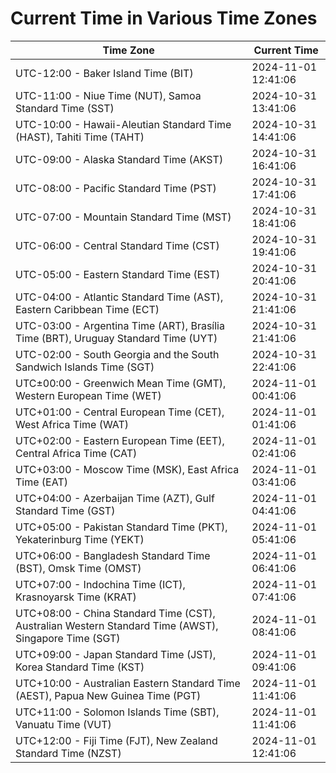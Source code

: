 # Current Time in Various Time Zones

| Time Zone | Current Time |
|-----------|--------------|
| UTC-12:00 - Baker Island Time (BIT) | 2024-11-01 12:41:06 |
| UTC-11:00 - Niue Time (NUT), Samoa Standard Time (SST) | 2024-10-31 13:41:06 |
| UTC-10:00 - Hawaii-Aleutian Standard Time (HAST), Tahiti Time (TAHT) | 2024-10-31 14:41:06 |
| UTC-09:00 - Alaska Standard Time (AKST) | 2024-10-31 16:41:06 |
| UTC-08:00 - Pacific Standard Time (PST) | 2024-10-31 17:41:06 |
| UTC-07:00 - Mountain Standard Time (MST) | 2024-10-31 18:41:06 |
| UTC-06:00 - Central Standard Time (CST) | 2024-10-31 19:41:06 |
| UTC-05:00 - Eastern Standard Time (EST) | 2024-10-31 20:41:06 |
| UTC-04:00 - Atlantic Standard Time (AST), Eastern Caribbean Time (ECT) | 2024-10-31 21:41:06 |
| UTC-03:00 - Argentina Time (ART), Brasília Time (BRT), Uruguay Standard Time (UYT) | 2024-10-31 21:41:06 |
| UTC-02:00 - South Georgia and the South Sandwich Islands Time (SGT) | 2024-10-31 22:41:06 |
| UTC±00:00 - Greenwich Mean Time (GMT), Western European Time (WET) | 2024-11-01 00:41:06 |
| UTC+01:00 - Central European Time (CET), West Africa Time (WAT) | 2024-11-01 01:41:06 |
| UTC+02:00 - Eastern European Time (EET), Central Africa Time (CAT) | 2024-11-01 02:41:06 |
| UTC+03:00 - Moscow Time (MSK), East Africa Time (EAT) | 2024-11-01 03:41:06 |
| UTC+04:00 - Azerbaijan Time (AZT), Gulf Standard Time (GST) | 2024-11-01 04:41:06 |
| UTC+05:00 - Pakistan Standard Time (PKT), Yekaterinburg Time (YEKT) | 2024-11-01 05:41:06 |
| UTC+06:00 - Bangladesh Standard Time (BST), Omsk Time (OMST) | 2024-11-01 06:41:06 |
| UTC+07:00 - Indochina Time (ICT), Krasnoyarsk Time (KRAT) | 2024-11-01 07:41:06 |
| UTC+08:00 - China Standard Time (CST), Australian Western Standard Time (AWST), Singapore Time (SGT) | 2024-11-01 08:41:06 |
| UTC+09:00 - Japan Standard Time (JST), Korea Standard Time (KST) | 2024-11-01 09:41:06 |
| UTC+10:00 - Australian Eastern Standard Time (AEST), Papua New Guinea Time (PGT) | 2024-11-01 11:41:06 |
| UTC+11:00 - Solomon Islands Time (SBT), Vanuatu Time (VUT) | 2024-11-01 11:41:06 |
| UTC+12:00 - Fiji Time (FJT), New Zealand Standard Time (NZST) | 2024-11-01 12:41:06 |
